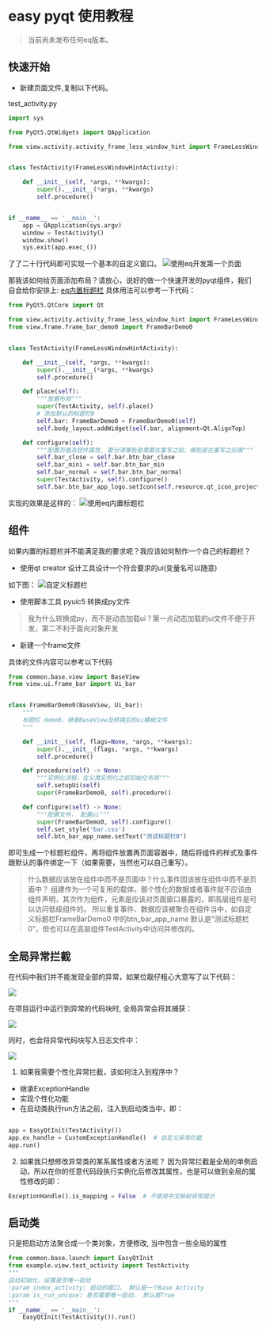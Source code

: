 # easy pyqt 使用教程

> 当前尚未发布任何eq版本。

## 快速开始

- 新建页面文件,复制以下代码。

test_activity.py

```python
import sys

from PyQt5.QtWidgets import QApplication

from view.activity.activity_frame_less_window_hint import FrameLessWindowHintActivity


class TestActivity(FrameLessWindowHintActivity):

    def __init__(self, *args, **kwargs):
        super().__init__(*args, **kwargs)
        self.procedure()


if __name__ == '__main__':
    app = QApplication(sys.argv)
    window = TestActivity()
    window.show()
    sys.exit(app.exec_())
```
了了二十行代码即可实现一个基本的自定义窗口。
![使用eq开发第一个页面](../img/教程第一个页面.png)

那我该如何给页面添加布局？请放心，说好的做一个快速开发的pyqt组件，我们自会给你安排上: [eq内置标题栏](../frame_list/)
具体用法可以参考一下代码：
```python
from PyQt5.QtCore import Qt

from view.activity.activity_frame_less_window_hint import FrameLessWindowHintActivity
from view.frame.frame_bar_demo0 import FrameBarDemo0


class TestActivity(FrameLessWindowHintActivity):

    def __init__(self, *args, **kwargs):
        super().__init__(*args, **kwargs)
        self.procedure()

    def place(self):
        """放置布局"""
        super(TestActivity, self).place()
        # 添加默认的标题栏0 
        self.bar: FrameBarDemo0 = FrameBarDemo0(self)
        self.body_layout.addWidget(self.bar, alignment=Qt.AlignTop)

    def configure(self):
        """配置页面及控件属性, 要分清哪些是需要在重写之前，哪些是在重写之后哦"""
        self.bar_close = self.bar.btn_bar_close
        self.bar_mini = self.bar.btn_bar_min
        self.bar_normal = self.bar.btn_bar_normal
        super(TestActivity, self).configure()
        self.bar.btn_bar_app_logo.setIcon(self.resource.qt_icon_project_png)
```
实现的效果是这样的：
![使用eq内置标题栏](../img/使用eq内置标题栏.gif)

## 组件

如果内置的标题栏并不能满足我的要求呢？我应该如何制作一个自己的标题栏？

- 使用qt creator 设计工具设计一个符合要求的ui(变量名可以随意)

如下图：
![自定义标题栏](../img/0x04设计自定义标题栏.PNG)

- 使用脚本工具 pyuic5 转换成py文件
> 我为什么转换成py，而不是动态加载ui？第一点动态加载的ui文件不便于开发，第二不利于面向对象开发
- 新建一个frame文件

具体的文件内容可以参考以下代码
```python
from common.base.view import BaseView
from view.ui.frame_bar import Ui_bar


class FrameBarDemo0(BaseView, Ui_bar):
    """
    标题栏 demo0，继承BaseView及转换后的ui模板文件
    """

    def __init__(self, flags=None, *args, **kwargs):
        super().__init__(flags, *args, **kwargs)
        self.procedure()

    def procedure(self) -> None:
        """实例化流程，在父类实例化之前初始化布局"""
        self.setupUi(self)
        super(FrameBarDemo0, self).procedure()

    def configure(self) -> None:
        """配置文件， 配置ui"""
        super(FrameBarDemo0, self).configure()
        self.set_style('bar.css')
        self.btn_bar_app_name.setText("测试标题栏0")
```

即可生成一个标题栏组件，再将组件放置再页面容器中，随后将组件的样式及事件跟默认的事件绑定一下（如果需要，当然也可以自己重写）。
> 什么数据应该放在组件中而不是页面中？什么事件因该放在组件中而不是页面中？
> 组建作为一个可复用的载体，那个性化的数据或者事件就不应该由组件声明，其次作为组件，元素是应该对页面窗口暴露的，即高层组件是可以访问低级组件的。
> 所以重复事件、数据应该被聚合在组件当中，如自定义标题栏FrameBarDemo0 中的btn_bar_app_name 默认是“测试标题栏0”，但也可以在高层组件TestActivity中访问并修改的。

## 全局异常拦截

在代码中我们并不能发现全部的异常，如某位靓仔粗心大意写了以下代码：

![](../img/0x10未捕获除零异常.png)

在项目运行中运行到异常的代码块时, 全局异常会将其捕获：

![](../img/0x11除零异常被捕获.png)

同时，也会将异常代码块写入日志文件中：

![](../img/0x12除零异常被捕获并写入日志.png)

1. 如果我需要个性化异常拦截，该如何注入到程序中？
- 继承ExceptionHandle
- 实现个性化功能
- 在启动类执行run方法之前，注入到启动类当中，即：
```python

app = EasyQtInit(TestActivity())
app.ex_handle = CustomExceptionHandle()  # 自定义异常拦截
app.run()
```
2. 如果我只想修改异常类的某系属性或者方法呢？
因为异常拦截是全局的单例启动，所以在你的任意代码段执行实例化后修改其属性，也是可以做到全局的属性修改的即：
```python
ExceptionHandle().is_mapping = False  # 不使用中文映射异常提示
```

## 启动类

只是把启动方法聚合成一个类对象，方便修改, 当中包含一些全局的属性
```python
from common.base.launch import EasyQtInit
from example.view.test_activity import TestActivity
"""
启动初始化，设置是否唯一启动
:param index_activity: 启动的窗口， 默认是一个Base Activity
:param is_run_unique: 是否需要唯一启动， 默认是True
"""
if __name__ == '__main__':
    EasyQtInit(TestActivity()).run()
```



    

